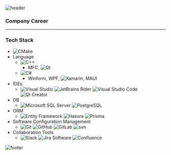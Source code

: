 ![header](https://capsule-render.vercel.app/api?type=waving&&color=gradient&height=80&section=header&fontSize=90)

### Company Career


---
### Tech Stack
- ![CMake](https://img.shields.io/badge/CMake-444444?style=flat-square&logo=CMake)
- Language  
  - ![C++](https://img.shields.io/badge/C++-444444?style=flat-square&logo=C%2B%2B) 
    - MFC, ![Qt](https://img.shields.io/badge/Qt_Quick-444444?style=flat-square&logo=Qt) 
  - ![C#](https://img.shields.io/badge/C%23-444444?style=flat-square&logo=.NET)
    - Winform, WPF, ![Xamarin](https://img.shields.io/badge/Xamarin-444444?style=flat-square&logo=Xamarin), MAUI
- IDEs
  - ![Visual Studio](https://img.shields.io/badge/Visual_Studio-444444?style=flat-square&logo=VisualStudio&logoColor=C184C7)
  ![JetBrains Rider](https://img.shields.io/badge/Rider-444444?style=flat-square&logo=Rider&logoColor=000000)
  ![Visual Studio Code](https://img.shields.io/badge/VSCode-444444?style=flat-square&logo=VisualStudioCode&logoColor=62AAF2)
  ![Qt Creator](https://img.shields.io/badge/Qt_Creator-444444?style=flat-square&logo=Qt)
- DB  
  - ![Microsoft SQL Server](https://img.shields.io/badge/MSSQL-444444?style=flat-square&logo=MicrosoftSQLServer&logoColor=FF0000)
![PostgreSQL](https://img.shields.io/badge/PostgreSQL-444444?style=flat-square&logo=PostgreSQL)
- ORM  
  - ![Entity Framework](https://img.shields.io/badge/EntityFramework-444444?style=flat-square&logo=.NET)
![Hasura](https://img.shields.io/badge/Hasura-444444?style=flat-square&logo=Hasura)
![Prisma](https://img.shields.io/badge/Prisma-444444?style=flat-square&logo=Prisma&logoColor=000000)
- Software Configuration Management  
  - ![Git](https://img.shields.io/badge/Git-444444?style=flat-square&logo=Git)
![GitHub](https://img.shields.io/badge/GitHub-444444?style=flat-square&logo=GitHub&logoColor=000000)
![GitLab](https://img.shields.io/badge/GitLab-444444?style=flat-square&logo=GitLab)
![svn](https://img.shields.io/badge/svn-444444?style=flat-square&logo=svn)
- Collaboration Tools  
  - ![Slack](https://img.shields.io/badge/Slack-444444?style=flat-square&logo=Slack)
![Jira Software](https://img.shields.io/badge/JiraSoftware-444444?style=flat-square&logo=JiraSoftware&logoColor=3884FF)
![Confluence](https://img.shields.io/badge/Confluence-444444?style=flat-square&logo=Confluence&logoColor=3884FF)



![footer](https://capsule-render.vercel.app/api?type=waving&&color=gradient&height=80&section=footer&fontSize=90)
